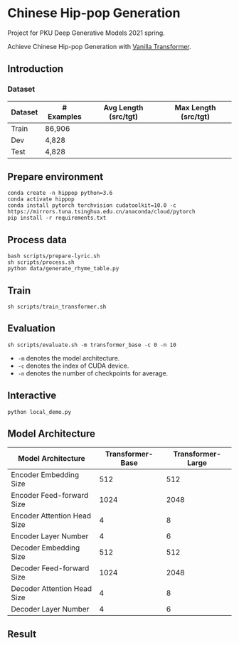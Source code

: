 # Chinese Hip-pop Generation

Project for PKU Deep Generative Models 2021 spring.

Achieve Chinese Hip-pop Generation with [Vanilla Transformer](https://arxiv.org/abs/1706.03762).

## Introduction

### Dataset

| Dataset | # Examples | Avg Length (src/tgt) | Max Length (src/tgt) |
| ----------- | ---------- | ------------------ | ------------------ |
| Train       | 86,906    |       |             |
| Dev         | 4,828     |       |            |
| Test        | 4,828     |       |           |

## Prepare environment

```
conda create -n hippop python=3.6
conda activate hippop
conda install pytorch torchvision cudatoolkit=10.0 -c https://mirrors.tuna.tsinghua.edu.cn/anaconda/cloud/pytorch
pip install -r requirements.txt 
```

## Process data

```
bash scripts/prepare-lyric.sh
sh scripts/process.sh
python data/generate_rhyme_table.py
```

## Train

```
sh scripts/train_transformer.sh
```

## Evaluation

```
sh scripts/evaluate.sh -m transformer_base -c 0 -n 10
```
- `-m` denotes the model architecture.
- `-c` denotes the index of CUDA device.
- `-n` denotes the number of checkpoints for average.

## Interactive

`python local_demo.py`

## Model Architecture
|Model Architecture| Transformer-Base | Transformer-Large|
| --------------------- | ---- | ---- |
|Encoder Embedding Size |512 |512|
|Encoder Feed-forward Size |1024| 2048|
|Encoder Attention Head Size |4| 8|
|Encoder Layer Number |4| 6|
|Decoder Embedding Size |512| 512|
|Decoder Feed-forward Size |1024 |2048|
|Decoder Attention Head Size |4 |8|
|Decoder Layer Number |4 |6|

## Result

